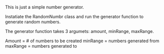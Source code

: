 This is just a simple number generator.

Instatiate the RandomNumbr class and run the generator function to generate random numbers.

The generator function takes 3 argumets: amount, minRange, maxRange.

Amount = # of numbers to be created
minRange = numbers generated from
maxRange = numbers generated to
